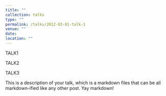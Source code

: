 ```yaml
---
title: ""
collection: talks
type: ""
permalink: /talks/2012-03-01-talk-1
venue: ""
date: 
location: ""
---
```


TALK1

TALK2

TALK3

This is a description of your talk, which is a markdown files that can be all markdown-ified like any other post. Yay markdown!

